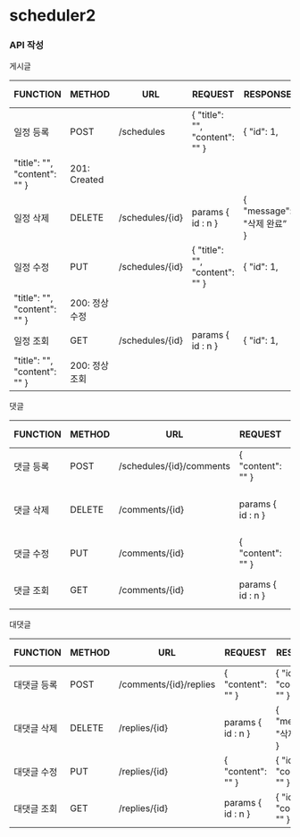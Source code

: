 # scheduler2

### API 작성
게시글

| FUNCTION | METHOD | URL | REQUEST | RESPONSE | STATUS CODE |
| --- | --- | --- | --- | --- | --- |
| 일정 등록 | POST | /schedules | { "title": "", "content": "" } | { "id": 1, 
"title": "", "content": "" } | 201: Created |
| 일정 삭제 | DELETE | /schedules/{id} | params { id : n } | { "message": "삭제 완료” } | 204: no content |
| 일정 수정 | PUT | /schedules/{id} | { "title": "", "content": "" } | { "id": 1, 
"title": "", "content": "" } | 200: 정상수정 |
| 일정 조회 | GET | /schedules/{id} | params { id : n } | { "id": 1, 
"title": "", "content": "" } | 200: 정상조회 |

댓글

| FUNCTION | METHOD | URL | REQUEST | RESPONSE | STATUS CODE |
| --- | --- | --- | --- | --- | --- |
| 댓글 등록 | POST | /schedules/{id}/comments | { "content": "" } | { "id": 1, "content": "" } | 200: 정상등록 |
| 댓글 삭제 | DELETE | /comments/{id} | params { id : n } | { "message": "삭제 완료” } | 200: 정상삭제 |
| 댓글 수정 | PUT | /comments/{id} | { "content": "" } | { "id": 1, "content": "" } | 200: 정상수정 |
| 댓글 조회 | GET | /comments/{id} | params { id : n } | { "id": 1, "content": "" } | 200: 정상조회 |

대댓글

| FUNCTION | METHOD | URL | REQUEST | RESPONSE | STATUS CODE |
| --- | --- | --- | --- | --- | --- |
| 대댓글 등록 | POST | /comments/{id}/replies | { "content": "" } | { "id": 1, "content": "" } | 200: 정상등록 |
| 대댓글 삭제 | DELETE | /replies/{id} | params { id : n } | { "message": "삭제 완료” } | 200: 정상삭제 |
| 대댓글 수정 | PUT | /replies/{id} | { "content": "" } | { "id": 1, "content": "" } | 200: 정상수정 |
| 대댓글 조회 | GET | /replies/{id} | params { id : n } | { "id": 1, "content": "" } | 200: 정상조회 |


